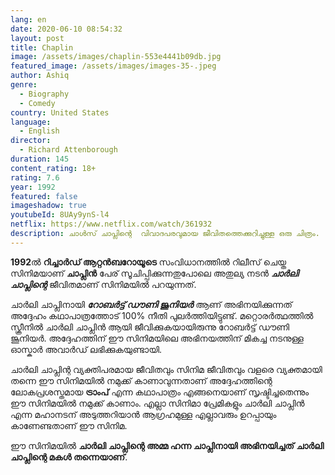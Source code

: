 ```yaml
---
lang: en
date: 2020-06-10 08:54:32
layout: post
title: Chaplin
image: /assets/images/chaplin-553e4441b09db.jpg
featured_image: /assets/images/images-35-.jpeg
author: Ashiq
genre:
  - Biography
  - Comedy
country: United States
language:
  - English
director:
  - Richard Attenborough
duration: 145
content_rating: 18+
rating: 7.6
year: 1992
featured: false
imageshadow: true
youtubeId: 8UAy9ynS-l4
netflix: https://www.netflix.com/watch/361932
description: ചാൾസ് ചാപ്ലിന്റെ  വിവാദപരവുമായ ജീവിതത്തെക്കുറിച്ചുള്ള ഒരു ചിത്രം.
---
```

**1992**ൽ  **റിച്ചാർഡ് ആറ്റൻബറോയൂടെ** സംവിധാനത്തിൽ റിലീസ്  ചെയ്ത സിനിമയാണ് **ചാപ്ലിൻ** പേര് സൂചിപ്പിക്കുന്നതുപോലെ അതുല്യ നടൻ ***ചാർലി ചാപ്ലിന്റെ*** ജീവിതമാണ് സിനിമയിൽ പറയുന്നത്.

ചാർലി ചാപ്ലിനായി ***റോബർട്ട് ഡൗണി ജൂനിയർ*** ആണ് അഭിനയിക്കുന്നത് അദ്ദേഹം കഥാപാത്രത്തോട് 100% നീതി പുലർത്തിയിട്ടുണ്ട്. മറ്റൊരർത്ഥത്തിൽ സ്ക്രീനിൽ ചാർലി ചാപ്ലിൻ ആയി  ജീവിക്കുകയായിരുന്നു റോബർട്ട് ഡൗണി ജൂനിയർ. അദ്ദേഹത്തിന് ഈ സിനിമയിലെ അഭിനയത്തിന് മികച്ച നടനുള്ള ഓസ്കാർ അവാർഡ് ലഭിക്കുകയുണ്ടായി.

ചാർലി ചാപ്ലിന്റ  വ്യക്തിപരമായ ജീവിതവും സിനിമ ജീവിതവും വളരെ വ്യക്തമായി തന്നെ ഈ സിനിമയിൽ നമുക്ക് കാണാവുന്നതാണ് അദ്ദേഹത്തിന്റെ ലോകപ്രശസ്തമായ **ട്രാംപ്** എന്ന കഥാപാത്രം എങ്ങനെയാണ് സൃഷ്ടിച്ചതെന്നും ഈ സിനിമയിൽ നമുക്ക് കാണാം. എല്ലാ സിനിമാ പ്രേമികളും ചാർലി ചാപ്ലിൻ എന്ന മഹാനടന് അടുത്തറിയാൻ ആഗ്രഹമുള്ള എല്ലാവരും ഉറപ്പായും  കാണേണ്ടതാണ് ഈ സിനിമ.

ഈ സിനിമയിൽ **ചാർലി ചാപ്ലിന്റെ അമ്മ ഹന്ന ചാപ്ലിനായി അഭിനയിച്ചത്  ചാർലി ചാപ്ലിന്റെ മകൾ തന്നെയാണ്**.
